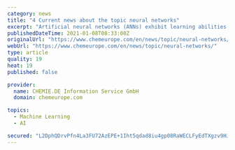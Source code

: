 ```yaml
---
category: news
title: "4 Current news about the topic neural networks"
excerpt: "Artificial neural networks (ANNs) exhibit learning abilities and can perform tasks which are difficult for ... Scientists from the Kurchatov Institute, MIPT, the University of Parma (Italy), Moscow State University,"
publishedDateTime: 2021-01-08T08:33:00Z
originalUrl: "https://www.chemeurope.com/en/news/topic/neural-networks/"
webUrl: "https://www.chemeurope.com/en/news/topic/neural-networks/"
type: article
quality: 19
heat: 19
published: false

provider:
  name: CHEMIE.DE Information Service GmbH
  domain: chemeurope.com

topics:
  - Machine Learning
  - AI

secured: "L2DphQDrvPfn4La3FU72AzEPE+1Iht5qdad8iu4gp08RaWECLFyEdTXgzv9HJVbhnFlE+H9MpIbVtz6vTOcsWhXI03pyx6PXXhwjx2oBLsNiWyky9mbrjBNwfz4FAtQWhkdyMRpd4olJOAQRS1j6RKmhQ74f2FIdIJX5Xm8cs9cOZ54Taz0PYf4CWPG+rSvMrrArBXPzUM769loPglGwGaqelPyz3jqvJYkhUPzYlPtMpkAvRevW1rCRuDoLbwP+LQ0WL5jmnt8jILSvaw9BHxnenCl+vdxNMf0R9oJ35gUGhTyADwATdM7xJ98Miar5H1+JeHGBeofddwIQ1EM/UfFXqF/ypN7WUG9GKChfS5k=;ZBufO2usGbJYUWqnp38a+Q=="
---
```


